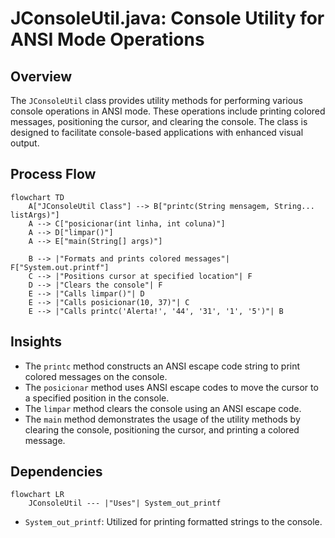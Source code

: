 # JConsoleUtil.java: Console Utility for ANSI Mode Operations

## Overview

The `JConsoleUtil` class provides utility methods for performing various console operations in ANSI mode. These operations include printing colored messages, positioning the cursor, and clearing the console. The class is designed to facilitate console-based applications with enhanced visual output.

## Process Flow

```mermaid
flowchart TD
    A["JConsoleUtil Class"] --> B["printc(String mensagem, String... listArgs)"]
    A --> C["posicionar(int linha, int coluna)"]
    A --> D["limpar()"]
    A --> E["main(String[] args)"]
    
    B --> |"Formats and prints colored messages"| F["System.out.printf"]
    C --> |"Positions cursor at specified location"| F
    D --> |"Clears the console"| F
    E --> |"Calls limpar()"| D
    E --> |"Calls posicionar(10, 37)"| C
    E --> |"Calls printc('Alerta!', '44', '31', '1', '5')"| B
```

## Insights

- The `printc` method constructs an ANSI escape code string to print colored messages on the console.
- The `posicionar` method uses ANSI escape codes to move the cursor to a specified position in the console.
- The `limpar` method clears the console using an ANSI escape code.
- The `main` method demonstrates the usage of the utility methods by clearing the console, positioning the cursor, and printing a colored message.

## Dependencies

```mermaid
flowchart LR
    JConsoleUtil --- |"Uses"| System_out_printf
```

- `System_out_printf`: Utilized for printing formatted strings to the console.
